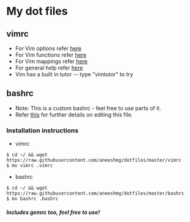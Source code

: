My dot files
===========================================================

vimrc
-----------------------------------------------------------
* For Vim options refer [here](http://vimdoc.sourceforge.net/htmldoc/options.html)
* For Vim functions refer [here](http://vim.wikia.com/wiki/Write_your_own_Vim_function)
* For Vim mappings refer [here](http://vimdoc.sourceforge.net/htmldoc/map.html)
* For general help refer [here](http://vimdoc.sourceforge.net/htmldoc/)
* Vim has a built in tutor -- type "vimtutor" to try


bashrc
-----------------------------------------------------------
* Note: This is a custom bashrc - feel free to use parts of it.
* Refer [this](http://www.gnu.org/software/bash/manual/bashref.html) for further details on editing
  this file.

### Installation instructions
* vimrc
`````
$ cd ~/ && wget https://raw.githubusercontent.com/aneeshmg/dotfiles/master/vimrc
$ mv vimrc .vimrc
`````

* bashrc
`````
$ cd ~/ && wget https://raw.githubusercontent.com/aneeshmg/dotfiles/master/bashrc
$ mv bashrc .bashrc
`````

##### Includes gemrc too, feel free to use!
